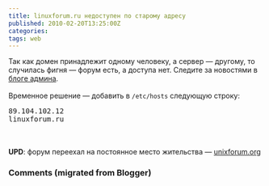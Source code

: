 ```yaml
---
title: linuxforum.ru недоступен по старому адресу
published: 2010-02-20T13:25:00Z
categories: 
tags: web
---
```


Так как домен принадлежит одному человеку, а сервер — другому, то случилась фигня — форум есть, а доступа нет. Следите за новостями в <a href="http://sash-kan.blogspot.com/2010/02/linuxforumru-linuxforummezonru.html">блоге админа</a>.<br /><br />Временное решение — добавить в <code>/etc/hosts</code> следующую строку:<pre class="code">89.104.102.12 linuxforum.ru</pre><br /><br /><b>UPD</b>: форум переехал на постоянное место жительства — <a href="http://unixforum.org">unixforum.org</a>

<h3 id='hakyll-convert-comments-title'>Comments (migrated from Blogger)</h3>



